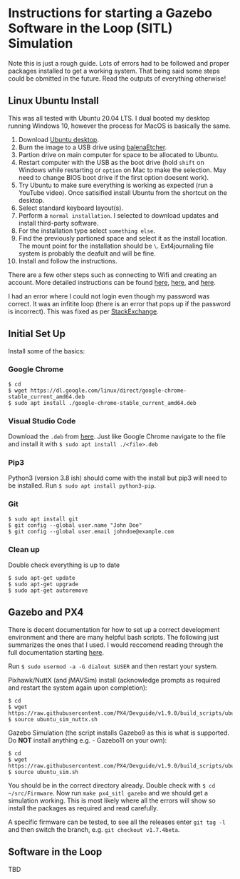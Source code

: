 # Instructions for starting a Gazebo Software in the Loop (SITL) Simulation
Note this is just a rough guide. Lots of errors had to be followed and proper packages installed to get a working system. That being said some steps could be obmitted in the future. Read the outputs of everything otherwise!


## Linux Ubuntu Install
This was all tested with Ubuntu 20.04 LTS. I dual booted my desktop running Windows 10, however the process for MacOS is basically the same. 
1. Download [Ubuntu desktop](https://ubuntu.com/download).
2. Burn the image to a USB drive using [balenaEtcher](https://www.balena.io/etcher/).
3. Partion drive on main computer for space to be allocated to Ubuntu. 
4. Restart computer with the USB as the boot drive (hold `shift` on Windows while restarting or `option` on Mac to make the selection. May need to change BIOS boot drive if the first option doesent work).
5. Try Ubuntu to make sure everything is working as expected (run a YouTube video). Once satisified install Ubuntu from the shortcut on the desktop. 
6. Select standard keyboard layout(s).
7. Perform a `normal installation`. I selected to download updates and install third-party software. 
8. For the installation type select `something else`.
9. Find the previously partioned space and select it as the install location. The mount point for the installation should be `\`. Ext4journaling file system is probably the deafult and will be fine. 
10. Install and follow the instructions. 

There are a few other steps such as connecting to Wifi and creating an account. More detailed instructions can be found [here](https://itsfoss.com/install-ubuntu-1404-dual-boot-mode-windows-8-81-uefi/), [here](https://www.hellotech.com/guide/for/how-to-install-linux-on-windows-10), and [here](https://www.hellotech.com/guide/for/how-to-install-linux-on-mac).

I had an error where I could not login even though my password was correct. It was an infitite loop (there is an error that pops up if the password is incorrect). This was fixed as per [StackExchange](https://askubuntu.com/a/1231515).


## Initial Set Up 
Install some of the basics:

### Google Chrome 
```
$ cd
$ wget https://dl.google.com/linux/direct/google-chrome-stable_current_amd64.deb
$ sudo apt install ./google-chrome-stable_current_amd64.deb
```

### Visual Studio Code
Download the `.deb` from [here](https://code.visualstudio.com/Download). Just like Google Chrome navigate to the file and install it with `$ sudo apt install ./<file>.deb`

### Pip3
Python3 (version 3.8 ish) should come with the install but pip3 will need to be installed. Run `$ sudo apt install python3-pip`.

### Git
```
$ sudo apt install git
$ git config --global user.name "John Doe"
$ git config --global user.email johndoe@example.com
```

### Clean up
Double check everything is up to date
```
$ sudo apt-get update
$ sudo apt-get upgrade
$ sudo apt-get autoremove
```


## Gazebo and PX4
There is decent documentation for how to set up a correct development environment and there are many helpful bash scripts. The following just summarizes the ones that I used. I would reccomend reading through the full documentation starting [here](https://dev.px4.io/v1.9.0/en/setup/getting_started.html).

Run `$ sudo usermod -a -G dialout $USER` and then restart your system. 

Pixhawk/NuttX (and jMAVSim) install (acknowledge prompts as required and restart the system again upon completion):
```
$ cd
$ wget https://raw.githubusercontent.com/PX4/Devguide/v1.9.0/build_scripts/ubuntu_sim_nuttx.sh
$ source ubuntu_sim_nuttx.sh
```

Gazebo Simulation (the script installs Gazebo9 as this is what is supported. Do **NOT** install anything e.g. - Gazebo11 on your own):
```
$ cd 
$ wget https://raw.githubusercontent.com/PX4/Devguide/v1.9.0/build_scripts/ubuntu_sim.sh
$ source ubuntu_sim.sh
```

You should be in the correct directory already. Double check with `$ cd ~/src/Firmware`. Now run `make px4_sitl gazebo` and we should get a simulation working. This is most likely where all the errors will show so install the packages as required and read carefully. 

A specific firmware can be tested, to see all the releases enter `git tag -l` and then switch the branch, e.g. `git checkout v1.7.4beta`. 

## Software in the Loop
TBD
